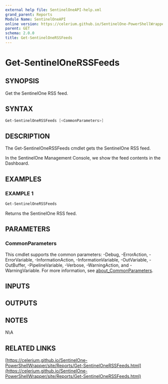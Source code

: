 ```yaml
---
external help file: SentinelOneAPI-help.xml
grand_parent: Reports
Module Name: SentinelOneAPI
online version: https://celerium.github.io/SentinelOne-PowerShellWrapper/site/Reports/Get-SentinelOneRSSFeeds.html
parent: GET
schema: 2.0.0
title: Get-SentinelOneRSSFeeds
---
```


# Get-SentinelOneRSSFeeds

## SYNOPSIS
Get the SentinelOne RSS feed.

## SYNTAX

```powershell
Get-SentinelOneRSSFeeds [<CommonParameters>]
```

## DESCRIPTION
The Get-SentinelOneRSSFeeds cmdlet gets the SentinelOne RSS feed.

In the SentinelOne Management Console, we show the feed contents in the Dashboard.

## EXAMPLES

### EXAMPLE 1
```powershell
Get-SentinelOneRSSFeeds
```

Returns the SentinelOne RSS feed.

## PARAMETERS

### CommonParameters
This cmdlet supports the common parameters: -Debug, -ErrorAction, -ErrorVariable, -InformationAction, -InformationVariable, -OutVariable, -OutBuffer, -PipelineVariable, -Verbose, -WarningAction, and -WarningVariable. For more information, see [about_CommonParameters](http://go.microsoft.com/fwlink/?LinkID=113216).

## INPUTS

## OUTPUTS

## NOTES
N\A

## RELATED LINKS

[https://celerium.github.io/SentinelOne-PowerShellWrapper/site/Reports/Get-SentinelOneRSSFeeds.html](https://celerium.github.io/SentinelOne-PowerShellWrapper/site/Reports/Get-SentinelOneRSSFeeds.html)

